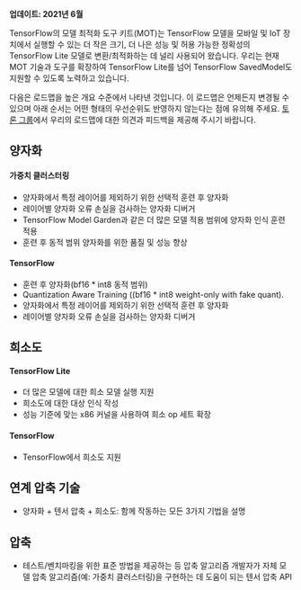 **업데이트: 2021년 6월**

TensorFlow의 모델 최적화 도구 키트(MOT)는 TensorFlow 모델을 모바일 및 IoT 장치에서 실행할 수 있는 더 작은 크기, 더 나은 성능 및 허용 가능한 정확성의 TensorFlow Lite 모델로 변환/최적화하는 데 널리 사용되어 왔습니다. 우리는 현재 MOT 기술과 도구를 확장하여 TensorFlow Lite를 넘어 TensorFlow SavedModel도 지원할 수 있도록 노력하고 있습니다.

다음은 로드맵을 높은 개요 수준에서 나타낸 것입니다. 이 로드맵은 언제든지 변경될 수 있으며 아래 순서는 어떤 형태의 우선순위도 반영하지 않는다는 점에 유의해 주세요. [토론 그룹](https://groups.google.com/a/tensorflow.org/g/tflite)에서 우리의 로드맵에 대한 의견과 피드백을 제공해 주시기 바랍니다.

## 양자화

#### 가중치 클러스터링

- 양자화에서 특정 레이어를 제외하기 위한 선택적 훈련 후 양자화
- 레이어별 양자화 오류 손실을 검사하는 양자화 디버거
- TensorFlow Model Garden과 같은 더 많은 모델 적용 범위에 양자화 인식 훈련 적용
- 훈련 후 동적 범위 양자화를 위한 품질 및 성능 향상

#### TensorFlow

- 훈련 후 양자화(bf16 * int8 동적 범위)
- Quantization Aware Training ((bf16 * int8 weight-only with fake quant).
- 양자화에서 특정 레이어를 제외하기 위한 선택적 훈련 후 양자화
- 레이어별 양자화 오류 손실을 검사하는 양자화 디버거

## 희소도

#### TensorFlow Lite

- 더 많은 모델에 대한 희소 모델 실행 지원
- 희소도에 대한 대상 인식 작성
- 성능 기준에 맞는 x86 커널을 사용하여 희소 op 세트 확장

#### TensorFlow

- TensorFlow에서 희소도 지원

## 연계 압축 기술

- 양자화 + 텐서 압축 + 희소도: 함께 작동하는 모든 3가지 기법을 설명

## 압축

- 테스트/벤치마킹을 위한 표준 방법을 제공하는 등 압축 알고리즘 개발자가 자체 모델 압축 알고리즘(예: 가중치 클러스터링)을 구현하는 데 도움이 되는 텐서 압축 API
